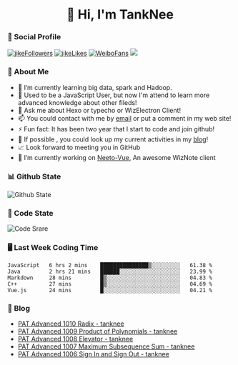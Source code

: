 
<h1 align="center">👋 Hi, I'm TankNee</h1>

### 📌 Social Profile 

[![jikeFollowers](https://img.shields.io/badge/dynamic/json?color=%23FFE411&label=JikeFollowers&query=%24.data.totalSubs&url=https%3A%2F%2Fapi.spencerwoo.com%2Fsubstats%2F%3Fsource%3DjikeFollower%26queryKey%3Dd25cf3f3-f6e6-4427-b418-51ba06cf26e9)](https://m.okjike.com)
[![jikeLikes](https://img.shields.io/badge/dynamic/json?color=%23FFE411&label=JikeLikes&query=%24.data.totalSubs&url=https%3A%2F%2Fapi.spencerwoo.com%2Fsubstats%2F%3Fsource%3DjikeLiked%26queryKey%3Dd25cf3f3-f6e6-4427-b418-51ba06cf26e9)](https://m.okjike.com)
[![WeiboFans](https://img.shields.io/badge/dynamic/json?color=%23E6162D&label=WeiboFollowers&query=%24.data.totalSubs&url=https%3A%2F%2Fapi.spencerwoo.com%2Fsubstats%2F%3Fsource%3Dweibo%26queryKey%3D5201023153)](https://www.weibo.com)
![](https://visitor-badge.glitch.me/badge?page_id=TankNee.TankNee)

### 👦 About Me 

- 🌱 I’m currently learning big data, spark and Hadoop.
- 🤔 Used to be a JavaScript User, but now I'm attend to learn more advanced knowledge about other fileds!
- 💬 Ask me about Hexo or typecho or WizElectron Client!
- 📫 You could contact with me by [email](mailto:nee@tanknee.cn) or put a comment in my web site!
-  ⚡  Fun fact: It has been two year that I start to code and join github!
- 🎉 If possible , you could look up my current activities in my [blog](https://www.tanknee.cn)!
- 📈 Look forward to meeting you in GitHub
- 🔭 I’m currently working on [Neeto-Vue](https://github.com/TankNee/Neeto-Vue), An awesome WizNote client

### 📊 Github State

![Github State](https://github-readme-stats.vercel.app/api?username=TankNee&show_icons=true&hide_border=true)

### 📶 Code State

![Code Srare](https://github-readme-stats.vercel.app/api/top-langs/?username=TankNee&layout=compact&hide_border=true&title_color=a0a9af)

### 🖥 Last Week Coding Time

<!--START_SECTION:waka-->
```text
JavaScript   6 hrs 2 mins    ███████████████▒░░░░░░░░░   61.38 % 
Java         2 hrs 21 mins   ██████░░░░░░░░░░░░░░░░░░░   23.99 % 
Markdown     28 mins         █▒░░░░░░░░░░░░░░░░░░░░░░░   04.83 % 
C++          27 mins         █▒░░░░░░░░░░░░░░░░░░░░░░░   04.69 % 
Vue.js       24 mins         █░░░░░░░░░░░░░░░░░░░░░░░░   04.21 % 
```
<!--END_SECTION:waka-->

### 📕 Blog

<!-- BLOG-POST-LIST:START -->
- [PAT Advanced 1010 Radix - tanknee](http://www.cnblogs.com/tanknee/p/14321386.html)
- [PAT Advanced 1009 Product of Polynomials - tanknee](http://www.cnblogs.com/tanknee/p/14320813.html)
- [PAT Advanced 1008 Elevator - tanknee](http://www.cnblogs.com/tanknee/p/14320737.html)
- [PAT Advanced 1007 Maximum Subsequence Sum - tanknee](http://www.cnblogs.com/tanknee/p/14318993.html)
- [PAT Advanced 1006 Sign In and Sign Out - tanknee](http://www.cnblogs.com/tanknee/p/14317690.html)
<!-- BLOG-POST-LIST:END -->
